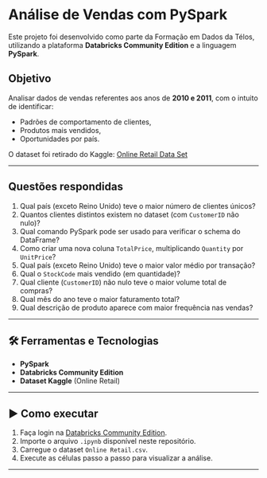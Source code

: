 #  Análise de Vendas com PySpark

Este projeto foi desenvolvido como parte da Formação em Dados da Télos, utilizando a plataforma **Databricks Community Edition** e a linguagem **PySpark**.

##  Objetivo

Analisar dados de vendas referentes aos anos de **2010 e 2011**, com o intuito de identificar:

- Padrões de comportamento de clientes,
- Produtos mais vendidos,
- Oportunidades por país.

O dataset foi retirado do Kaggle: [Online Retail Data Set](https://www.kaggle.com/datasets/lakshmi25npathi/online-retail-dataset)

---

##  Questões respondidas

1. Qual país (exceto Reino Unido) teve o maior número de clientes únicos?
2. Quantos clientes distintos existem no dataset (com `CustomerID` não nulo)?
3. Qual comando PySpark pode ser usado para verificar o schema do DataFrame?
4. Como criar uma nova coluna `TotalPrice`, multiplicando `Quantity` por `UnitPrice`?
5. Qual país (exceto Reino Unido) teve o maior valor médio por transação?
6. Qual o `StockCode` mais vendido (em quantidade)?
7. Qual cliente (`CustomerID`) não nulo teve o maior volume total de compras?
8. Qual mês do ano teve o maior faturamento total?
9. Qual descrição de produto aparece com maior frequência nas vendas?

---

## 🛠️ Ferramentas e Tecnologias

- **PySpark**
- **Databricks Community Edition**
- **Dataset Kaggle** (Online Retail)

---

## ▶️ Como executar

1. Faça login na [Databricks Community Edition](https://community.cloud.databricks.com/).
2. Importe o arquivo `.ipynb` disponível neste repositório.
3. Carregue o dataset `Online Retail.csv`.
4. Execute as células passo a passo para visualizar a análise.

---



